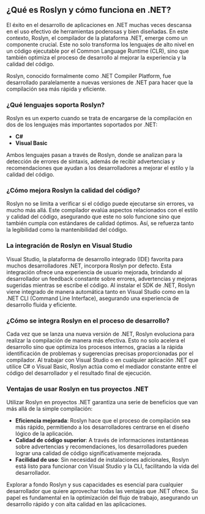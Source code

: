## ¿Qué es Roslyn y cómo funciona en .NET?

El éxito en el desarrollo de aplicaciones en .NET muchas veces descansa en el uso efectivo de herramientas poderosas y bien diseñadas. En este contexto, Roslyn, el compilador de la plataforma .NET, emerge como un componente crucial. Este no solo transforma los lenguajes de alto nivel en un código ejecutable por el Common Language Runtime (CLR), sino que también optimiza el proceso de desarrollo al mejorar la experiencia y la calidad del código.

Roslyn, conocido formalmente como .NET Compiler Platform, fue desarrollado paralelamente a nuevas versiones de .NET para hacer que la compilación sea más rápida y eficiente.

### ¿Qué lenguajes soporta Roslyn?

Roslyn es un experto cuando se trata de encargarse de la compilación en dos de los lenguajes más importantes soportados por .NET:

- **C#**
- **Visual Basic**

Ambos lenguajes pasan a través de Roslyn, donde se analizan para la detección de errores de sintaxis, además de recibir advertencias y recomendaciones que ayudan a los desarrolladores a mejorar el estilo y la calidad del código.

### ¿Cómo mejora Roslyn la calidad del código?

Roslyn no se limita a verificar si el código puede ejecutarse sin errores, va mucho más allá. Este compilador evalúa aspectos relacionados con el estilo y calidad del código, asegurando que este no solo funcione sino que también cumpla con estándares de calidad óptimos. Así, se refuerza tanto la legibilidad como la mantenibilidad del código.

### La integración de Roslyn en Visual Studio

Visual Studio, la plataforma de desarrollo integrado (IDE) favorita para muchos desarrolladores .NET, incorpora Roslyn por defecto. Esta integración ofrece una experiencia de usuario mejorada, brindando al desarrollador un feedback constante sobre errores, advertencias y mejoras sugeridas mientras se escribe el código. Al instalar el SDK de .NET, Roslyn viene integrado de manera automática tanto en Visual Studio como en la .NET CLI (Command Line Interface), asegurando una experiencia de desarrollo fluida y eficiente.

### ¿Cómo se integra Roslyn en el proceso de desarrollo?

Cada vez que se lanza una nueva versión de .NET, Roslyn evoluciona para realizar la compilación de manera más efectiva. Esto no solo acelera el desarrollo sino que optimiza los procesos internos, gracias a la rápida identificación de problemas y sugerencias precisas proporcionadas por el compilador. Al trabajar con Visual Studio o en cualquier aplicación .NET que utilice C# o Visual Basic, Roslyn actúa como el mediador constante entre el código del desarrollador y el resultado final de ejecución.

### Ventajas de usar Roslyn en tus proyectos .NET

Utilizar Roslyn en proyectos .NET garantiza una serie de beneficios que van más allá de la simple compilación:

- **Eficiencia mejorada**: Roslyn hace que el proceso de compilación sea más rápido, permitiendo a los desarrolladores centrarse en el diseño lógico de la aplicación.
- **Calidad de código superior**: A través de informaciones instantáneas sobre advertencias y recomendaciones, los desarrolladores pueden lograr una calidad de código significativamente mejorada.
- **Facilidad de uso**: Sin necesidad de instalaciones adicionales, Roslyn está listo para funcionar con Visual Studio y la CLI, facilitando la vida del desarrollador.

Explorar a fondo Roslyn y sus capacidades es esencial para cualquier desarrollador que quiere aprovechar todas las ventajas que .NET ofrece. Su papel es fundamental en la optimización del flujo de trabajo, asegurando un desarrollo rápido y con alta calidad en las aplicaciones.